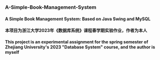 ### A-Simple-Book-Management-System
#### A Simple Book Management System: Based on Java Swing and MySQL
#### 本项目为浙江大学2023年《数据库系统》课程春学期实验作业，作者为本人
#### This project is an experimental assignment for the spring semester of Zhejiang University's 2023 "Database System" course, and the author is myself
